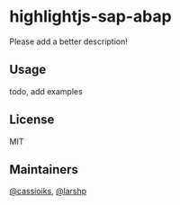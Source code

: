 # highlightjs-sap-abap
Please add a better description!

## Usage
todo, add examples

## License
MIT

## Maintainers
[@cassioiks](https://github.com/cassioiks), [@larshp](https://github.com/larshp)

